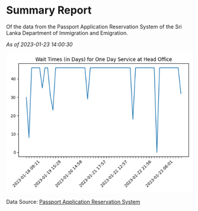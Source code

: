 # Summary Report

Of the data from the Passport Application Reservation System of the Sri Lanka Department of Immigration and Emigration.

*As of 2023-01-23 14:00:30*

![Wait Time Chart](summary.wait_time_chart.png)

Data Source: [Passport Application Reservation System](https://eservices.immigration.gov.lk:8443/appointment/pages/reservationApplication.xhtml)